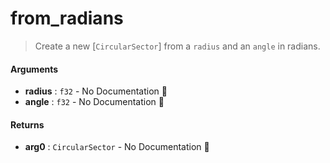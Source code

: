 # from\_radians

>  Create a new [`CircularSector`] from a `radius` and an `angle` in radians.

#### Arguments

- **radius** : `f32` \- No Documentation 🚧
- **angle** : `f32` \- No Documentation 🚧

#### Returns

- **arg0** : `CircularSector` \- No Documentation 🚧